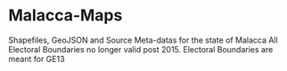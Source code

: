 # Malacca-Maps
Shapefiles, GeoJSON and Source Meta-datas for the state of Malacca
All Electoral Boundaries no longer valid post 2015. Electoral Boundaries are meant for GE13
